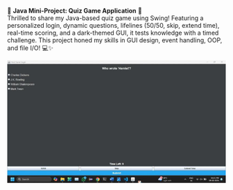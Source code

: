 🚀 **Java Mini-Project: Quiz Game Application** 🚀  
Thrilled to share my Java-based quiz game using Swing! Featuring a personalized login, dynamic questions, lifelines (50/50, skip, extend time), real-time scoring, and a dark-themed GUI, it tests knowledge with a timed challenge. This project honed my skills in GUI design, event handling, OOP, and file I/O! 💻✨


![image](https://github.com/amansethhh/Simple-Quiz-Game/blob/34c7bd1c02c162f80476d16aaf383a3e02e689a2/1731010229789.jpg)

